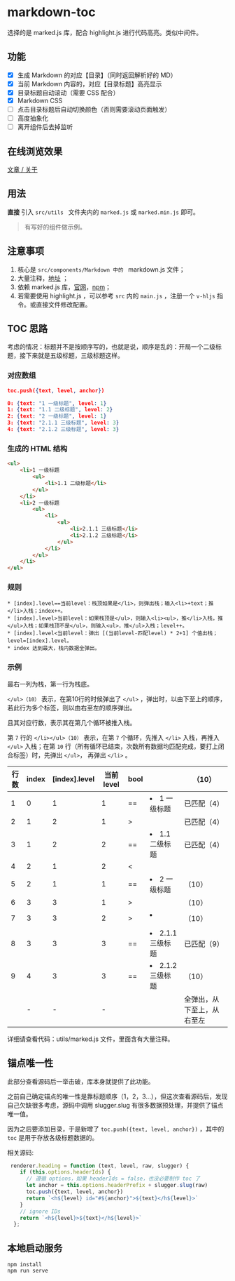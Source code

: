 # markdown-toc

选择的是 marked.js 库，配合 highlight.js 进行代码高亮。类似中间件。

## 功能

- [x] 生成 Markdown 的对应【目录】（同时返回解析好的 MD）
- [x] 当前 Markdown 内容的，对应【目录标题】高亮显示
- [x] 目录标题自动滚动（需要 CSS 配合）
- [x] Markdown CSS
- [ ] 点击目录标题后自动切换颜色（否则需要滚动页面触发）
- [ ] 高度抽象化
- [ ] 离开组件后去掉监听

## 在线浏览效果


[文章 / 关于](https://evgo2017.com)

## 用法

**直接** 引入 `src/utils ` 文件夹内的 `marked.js` 或 `marked.min.js` 即可。

> 有写好的组件做示例。

## 注意事项

1. 核心是 `src/components/Markdown 中的 ` markdown.js 文件；
2. 大量注释，[地址](<https://github.com/evgo2017/Markdown-Toc/blob/master/src/components/Markdown/markdown.js>) ；
3. 依赖 marked.js 库，[官网](<https://marked.js.org/#/README.md#README.md> )，[npm](<https://www.npmjs.com/package/marked> )；
4. 若需要使用 highlight.js ，可以参考 `src` 内的 `main.js` ，注册一个 `v-hljs` 指令。或直接文件修改配置。

## TOC 思路

考虑的情况：标题并不是按顺序写的，也就是说，顺序是乱的：开局一个二级标题，接下来就是五级标题，三级标题这样。

### 对应数组

```json
toc.push({text, level, anchor})

0: {text: "1 一级标题", level: 1}
1: {text: "1.1 二级标题", level: 2}
2: {text: "2 一级标题", level: 1}
3: {text: "2.1.1 三级标题", level: 3}
4: {text: "2.1.2 三级标题", level: 3}
```

### 生成的 HTML 结构

```html
<ul>
	<li>1 一级标题
		<ul>
			<li>1.1 二级标题</li>
		</ul>
	</li>
	<li>2 一级标题
		<ul>
            <li>
                <ul> 
                    <li>2.1.1 三级标题</li>
                    <li>2.1.2 三级标题</li>
                </ul>
            </li>
		</ul>
    </li>
</ul>		
```

### 规则

```
* [index].level==当前level：栈顶如果是</li>，则弹出栈；输入<li>+text；推</li>入栈；index++。
* [index].level>当前level：如果栈顶是</ul>，则输入<li><ul>，推</li>入栈，推</ul>入栈；如果栈顶不是</ul>，则输入<ul>，推</ul>入栈；level++。
* [index].level<当前level：弹出 [(当前level-匹配level) * 2+1] 个值出栈；level=[index].level。
* index 达到最大，栈内数据全弹出。
```

### 示例

最右一列为栈，第一行为栈底。

`</ul>（10）` 表示，在第10行的时候弹出了 `</ul>` ，弹出时，以由下至上的顺序，若此行为多个标签，则以由右至左的顺序弹出。

且其对应行数，表示其在第几个循环被推入栈。

第 `7` 行的 `</li></ul>（10）` 表示，在第 `7` 个循环，先推入 `</li>` 入栈，再推入 `</ul>` 入栈；在第 `10` 行（所有循环已结束，次数所有数据均匹配完成，要打上闭合标签）时，先弹出 `</ul>`， 再弹出 `</li>` 。

| 行数 | index | [index].level | 当前level | bool | <ul>                    | </ul>（10）                |
| ---- | ----- | ------------- | --------- | ---- | ----------------------- | -------------------------- |
| 1    | 0     | 1             | 1         | ==   | <li>1 一级标题          | </li>已匹配（4）           |
| 2    | 1     | 2             | 1         | >    | <ul>                    | </ul>已匹配（4）           |
| 3    | 1     | 2             | 2         | ==   | <li>1.1 二级标题        | </li>已匹配（4）           |
| 4    | 2     | 1             | 2         | <    | </li></ul></li>         |                            |
| 5    | 2     | 1             | 1         | ==   | <li>2 一级标题          | </li>（10）                |
| 6    | 3     | 3             | 1         | >    | <ul>                    | </ul>（10）                |
| 7    | 3     | 3             | 2         | >    | <li><ul>                | </li></ul>（10）           |
| 8    | 3     | 3             | 3         | ==   | <li>2.1.1 三级标题      | </li>已匹配（9）           |
| 9    | 4     | 3             | 3         | ==   | </li><li>2.1.2 三级标题 | </li>（10）                |
|      | -     | -             | -         |      |                         | 全弹出，从下至上，从右至左 |

详细请查看代码：utils/marked.js 文件，里面含有大量注释。

## 锚点唯一性

此部分查看源码后一举击破，库本身就提供了此功能。

之前自己确定锚点的唯一性是靠标题顺序（1，2，3...），但这次查看源码后，发现自己欠缺很多考虑，源码中调用 slugger.slug 有很多数据预处理，并提供了锚点唯一值。

因为之后要添加目录，于是新增了 `toc.push({text, level, anchor})` ，其中的 `toc` 是用于存放各级标题数据的。

相关源码:

```javascript
 renderer.heading = function (text, level, raw, slugger) {
    if (this.options.headerIds) {
      // 遵循 options，如果 headerIds = false，也没必要制作 toc 了
      let anchor = this.options.headerPrefix + slugger.slug(raw)
      toc.push({text, level, anchor})
      return `<h${level} id="#${anchor}">${text}</h${level}>`
    }
    // ignore IDs
    return `<h${level}>${text}</h${level}>`
  };
```

## 本地启动服务

```
npm install
npm run serve
```
